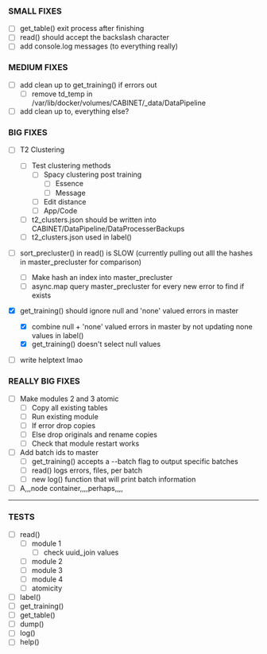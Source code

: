 ### SMALL FIXES
- [ ] get_table() exit process after finishing
- [ ] read() should accept the backslash character
- [ ] add console.log messages (to everything really)

### MEDIUM FIXES
- [ ] add clean up to get_training() if errors out
    - [ ] remove td_temp in /var/lib/docker/volumes/CABINET/_data/DataPipeline
- [ ] add clean up to, everything else?

### BIG FIXES
- [ ] T2 Clustering
    - [ ] Test clustering methods
        - [ ] Spacy clustering post training
            - [ ] Essence
            - [ ] Message
        - [ ] Edit distance
        - [ ] App/Code
    - [ ] t2_clusters.json should be written into CABINET/DataPipeline/DataProcesserBackups
    - [ ] t2_clusters.json used in label()
- [ ] sort_precluster() in read() is SLOW (currently pulling out alll the hashes in master_precluster for comparison)
    - [ ] Make hash an index into master_precluster
    - [ ] async.map query master_precluster for every new error to find if exists
- [x] get_training() should ignore null and 'none' valued errors in master
    - [x] combine null + 'none' valued errors in master by not updating none values in label()
    - [x] get_training() doesn't select null values
- [ ] write helptext lmao


### REALLY BIG FIXES
- [ ] Make modules 2 and 3 atomic
    - [ ] Copy all existing tables
    - [ ] Run existing module
    - [ ] If error drop copies
    - [ ] Else drop originals and rename copies
    - [ ] Check that module restart works
- [ ] Add batch ids to master
    - [ ] get_training() accepts a --batch flag to output specific batches
    - [ ] read() logs errors, files, per batch
    - [ ] new log() function that will print batch information
- [ ] A,,,node container,,,,perhaps,,,,

---------------------------------------------------------------------------------------------


### TESTS
- [ ] read()
    - [ ] module 1
        - [ ] check uuid_join values
    - [ ] module 2
    - [ ] module 3
    - [ ] module 4
    - [ ] atomicity
- [ ] label()
- [ ] get_training()
- [ ] get_table()
- [ ] dump()
- [ ] log()
- [ ] help()
